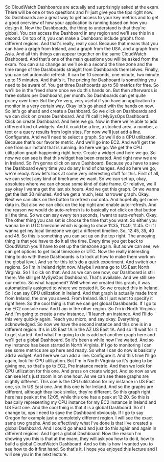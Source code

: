 
<v Instructor>So CloudWatch Dashboards are</v>
actually and surprisingly asked at the exam.
There will be one or two questions
and I'll just give you the tips right now.
So Dashboards are a great way to get access
to your key metrics
and to get a good overview of how your
application is running based on how you design it.
Now the Dashboards, the thing to understand
is that they're global.
You can access the Dashboard in any region
and we'll see this in a second.
On top of it,
you can make a Dashboard include graphs
from different regions.
And that's really, really cool.
Because that means that you can have
a graph from Ireland,
and a graph from the USA,
and a graph from Asia.
And all this things can appear together
on the same CloudWatch Dashboard.
And that's one of the main questions
you will be asked from the exam.
You can also change as we'll se in a second
the time zone and the time range of the Dashboards
straight from Dashboards themselves.
Finally, you can set automatic refresh.
It can be 10 seconds, one minute, two minute
up to 15 minutes.
And that's it.
The pricing for Dashboard is something you
need to be aware of.
You get three Dashboards up to 50 metrics for free.
So we'll be in the freed share once we do this
hands on.
But then afterwards is three dollars per
Dashboard, per month.
So Dashboards can get quite pricey over time.
But they're very, very useful
if you have an application to monitor
in a very certain way.
Okay let's go ahead with the hands on now.
So let's go ahead and create a Dashboard.
So we click on Dashboards and we can click on
create Dashboard.
And I'll call it MySysOps
Dashboard.
Click on create Dashboard.
And here we go.
Now in there we're able to add different
kind of widgets.
And it could be a line, a stocked area,
a number, a text or a query results
from login sites.
For now we'll just add a line.
Configurate.
And we'll need to select a graph.
So we'll do a CPU utilization.
Because that's our favorite metric.
And we'll go into EC2.
And we'll get the one from our instant
that is running.
So here we go.
We get the CPU utilization graph happening right here.
Create a widget
and here we go.
So now we can see is that
this widget has been created.
And right now we are in Ireland.
So I'm gonna click on save Dashboard.
Because you have to save the Dashboard
every time you do any kind of changes.
And so here we go, we're ready.
Now let's look at some very interesting stuff
for this.
First of all,
we can select any kind of timeframe we want.
So we can set up, okay,
absolutes where we can choose some kind of
date frame.
Or relative, we'll say okay I wanna get
the last six hours.
And we get this graph.
Or we wanna get the last 30 minutes.
And we get a much, less narrower graph.
Okay.
Next we can click on the button to refresh our data.
And hopefully get more data in.
But also we can click on the top right
and enable auto-refresh.
And the reason we would do auto-refresh
is to basically not click on that button all the time.
So we can say every ten seconds,
I want to auto-refresh.
Okay.
The other thing you can set
is choose the time that you want.
So either you wanna be in UTC timezone
which is going to show 11:35, 11:40, 11:45.
Or if I wanna get my local timezone
we get a different timeline.
So, 12:45, 35, 40 and 45.
So this is something you can set up
on the top right.
The annoying thing is that you have to
do it all the time.
Every time you get back to CloudWatch
you'll have to set up the timezone again.
But as we can see, we can get options
to get local timezone or UTC.
Now the really interesting thing to do
with these Dashboards
is to look at how to make them work on the
global level.
And so for this let's do a quick experiment.
And switch our regions.
So I'm in Ireland right now.
Maybe I wanna go to US East North Virginia.
So I'll click on that.
And as we can see now,
our Dashboard is still there.
We still get MySysOps Dashboard.
That's available.
And we still see our metric.
So what happened?
Well when we created this graph,
it was automatically assigned to where
we created it.
So we created this in Ireland.
So I can say
CPU utilization in Ireland.
And that graph is actually made from
from Ireland, the one you saved.
From Ireland.
But I just want to specify it right here.
So the cool thing is that we can get
global Dashboards.
If I go to my EC2 console now.
And I am in the other region.
So I'm in North Virginia.
And I'm going to create a new instance,
I'll launch an instance.
And I'll do this very quickly again.
Teach you micro, and
say okay.
Everything acknowledged.
So now we have the second instance
and this one is in a different region.
It's in US East 1A
in the AZ US East 1A.
And so I'll wait for it to get started.
And what I'm going to do
is add yet another graph here
and we'll get a global Dashboard.
So it's been a while now I've waited.
And so my instance has been started
in North Virginia.
If I go to monitoring
I can see some metrics are up here and ready.
So what I can do now
is basically add a widget.
And here we can add a line.
Configure it.
And this time I'll go again,
look for CPU utilization.
But I'm in North Virginia so it's going to be
giving me, so that's go to EC2,
Pre instance metric.
And then we look for CPU utilization for this one.
And press on create widget.
And so now as we can see
let's just zoom in on one hour.
As we can see these graphs are slightly different.
This one is the CPU utilization for my instance
in US East one, so.
In
US
East
one.
And this one is for Ireland.
And so the graphs are different,
although they look similar, they're different.
So this graph right here has peak at the 12:05,
while this one has a peak at 12:20.
So this is basically representing my
CPU instance for
my EC2 instance in Ireland and
US East one.
And the cool thing is that it is a global Dashboard.
So if I change to,
ops I need to save the Dashboard obviously.
If I go to say Oregon
for example
just a completely different region.
I will see the exact same two graphs.
And so effectively what I've done
is that I've created a global Dashboard.
And I could go ahead and just do this
again and again in different regions.
And I get a global Dashboard.
Now the reason I'm showing you this
is that at the exam,
they will ask you how to do it,
how to build a global CloudWatch Dashboard.
And so this is how I wanted you to see
how to do it first hand.
So that's it.
I hope you enjoyed this lecture
and I will see you in the next lecture.